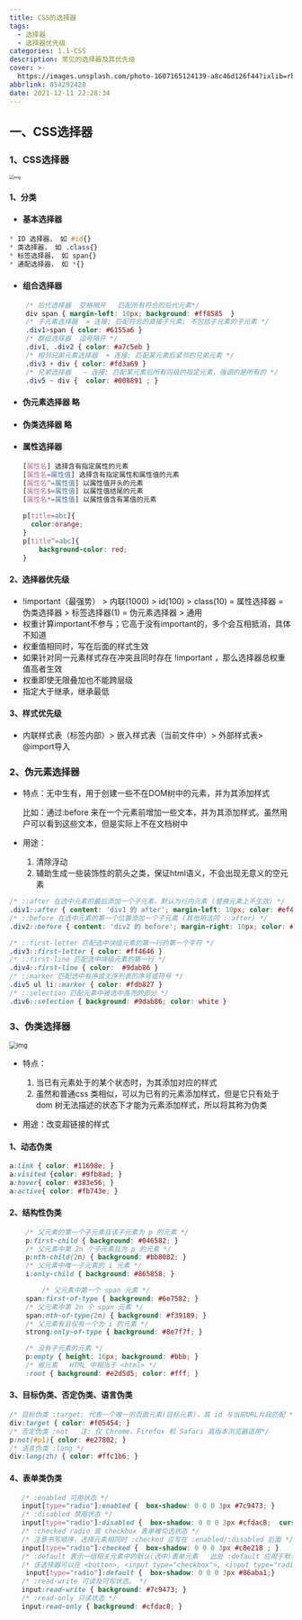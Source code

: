 ```yaml
---
title: CSS的选择器
tags:
  - 选择器
  - 选择器优先级
categories: 1.1-CSS
description: 常见的选择器及其优先级
cover: >-
  https://images.unsplash.com/photo-1607165124139-a8c46d126f44?ixlib=rb-1.2.1&ixid=MnwxMjA3fDB8MHxwaG90by1wYWdlfHx8fGVufDB8fHx8&auto=format&fit=crop&w=387&q=80
abbrlink: 854292428
date: 2021-12-11 22:28:34
---
```


## 一、CSS选择器 ##

### 1、CSS选择器  ###

<img src="https://p3-juejin.byteimg.com/tos-cn-i-k3u1fbpfcp/613b29f0bfb74f8e84947e243f865875~tplv-k3u1fbpfcp-watermark.awebp" alt="img" style="zoom: 50%;" />

#### 1、分类 ####

* #### 基本选择器 ####

```css
* ID 选择器， 如 #id{}
* 类选择器， 如 .class{}
* 标签选择器， 如 span{}
* 通配选择器， 如 *{}
```

* #### 组合选择器 ####

```css
    /* 后代选择器  空格隔开   匹配所有符合的后代元素*/
    div span { margin-left: 10px; background: #ff8585  }
    /* 子元素选择器  > 连接; 匹配符合的直接子元素; 不包括子元素的子元素 */
    .div1>span { color: #6155a6 }
    /* 群组选择器  逗号隔开 */
    .div1, .div2 { color: #a7c5eb }
    /* 相邻兄弟元素选择器  + 连接; 匹配某元素后紧邻的兄弟元素 */
    .div3 + div { color: #fd3a69 }
    /* 兄弟选择器   ~ 连接; 匹配某元素后所有同级的指定元素，强调的是所有的 */
    .div5 ~ div {  color: #008891 ; }
```

* #### 伪元素选择器         略 ####

* #### 伪类选择器             略  ####

* #### 属性选择器 ####

  ```css
  [属性名] 选择含有指定属性的元素
  [属性名=属性值] 选择含有指定属性和属性值的元素
  [属性名^=属性值] 以属性值开头的元素
  [属性名$=属性值] 以属性值结尾的元素
  [属性名*=属性值] 以属性值含有某值的元素
  
  p[title=abc]{
    color:orange;
  }
  p[title^=abc]{
      background-color: red;
  }
  ```

#### 2、选择器优先级 ####

* !important（最强势） > 内联(1000) > id(100) > class(10) = 属性选择器 = 伪类选择器 > 标签选择器(1) = 伪元素选择器 > 通用
* 权重计算important不参与；它高于没有important的，多个会互相抵消，具体不知道
* 权重值相同时，写在后面的样式生效
* 如果针对同一元素样式存在冲突且同时存在 !important ，那么选择器总权重值高者生效
* 权重即使无限叠加也不能跨层级
* 指定大于继承，继承最低

#### 3、样式优先级 ####

* 内联样式表（标签内部）> 嵌入样式表（当前文件中）> 外部样式表> @import导入

### 2、伪元素选择器 ###

* 特点：无中生有，用于创建一些不在DOM树中的元素，并为其添加样式

  比如：通过:before 来在一个元素前增加一些文本，并为其添加样式。虽然用户可以看到这些文本，但是实际上不在文档树中

* 用途：

  1. 清除浮动
  2. 辅助生成一些装饰性的箭头之类，保证html语义，不会出现无意义的空元素

```css
/* ::after 在选中元素的最后添加一个子元素，默认为行内元素 (替换元素上不生效) */
.div1::after { content: 'div1 的 after'; margin-left: 10px; color: #ef4f4f }
/* ::before 在选中元素的第一个位置添加一个子元素 (其他用法同 ::after) */
.div2::before { content: 'div2 的 before'; margin-right: 10px; color: #ee9595 }

/* ::first-letter 匹配选中块级元素的第一行的第一个字符 */
.div3::first-letter { color: #ff4646 }
/* ::first-line 匹配选中块级元素的第一行 */
.div4::first-line { color:  #9dab86 }
/* ::marker 匹配选中有序或无序列表的序号或符号 */
.div5 ul li::marker { color: #fdb827 }
/* ::selection 匹配元素中被选中高亮的部分 */
.div6::selection { background: #9dab86; color: white }
```

### 3、伪类选择器 ###

<img src="https://p3-juejin.byteimg.com/tos-cn-i-k3u1fbpfcp/310652ad0bf040cda0b17b4054cecaa1~tplv-k3u1fbpfcp-watermark.awebp" alt="img" style="zoom: 80%;" />

* 特点：
  1. 当已有元素处于的某个状态时，为其添加对应的样式
  2. 虽然和普通css 类相似，可以为已有的元素添加样式，但是它只有处于 dom 树无法描述的状态下才能为元素添加样式，所以将其称为伪类

* 用途：改变超链接的样式

#### 1、动态伪类 ####

```css
a:link { color: #11698e; }
a:visited {color: #9fb8ad; }
a:hover{ color: #383e56; }
a:active{ color: #fb743e; }
```

#### 2、结构性伪类 ####

```css
    /* 父元素的第一个子元素且该子元素为 p 的元素 */
    p:first-child { background: #046582; }
    /* 父元素中第 2n 个子元素且为 p 的元素 */
    p:nth-child(2n) { background: #bb8082; }
    /* 父元素中唯一子元素的 i 元素 */
    i:only-child { background: #865858; }

		/* 父元素中第一个 span 元素 */
    span:first-of-type { background: #6e7582; }
    /* 父元素中第 2n 个 span 元素 */
    span:nth-of-type(2n) { background: #f39189; }
    /* 父元素有且仅有一个为 i 的元素 */
    strong:only-of-type { background: #8e7f7f; }

    /* 没有子元素的元素 */
    p:empty { height: 16px; background: #bbb; }
    /* 根元素   HTML 中相当于 <html> */
    :root { background: #e2d5d5; color: #fff; }
```

#### 3、目标伪类、否定伪类、语言伪类 ####

```css
/* 目标伪类 :target: 代表一个唯一的页面元素(目标元素)，其 id 与当前URL片段匹配 */
div:target { color: #f05454; }
/* 否定伪类 :not   注: 仅 Chrome、Firefox 和 Safari 高版本浏览器适用*/
p:not(#p1){ color: #e27802; }
/* 语言伪类 :lang */
div:lang(zh) { color: #ffc1b6; }
```

#### 4、表单类伪类 ####

```css
   /* :enabled 可用状态 */
   input[type="radio"]:enabled {  box-shadow: 0 0 0 3px #7c9473; }
   /* :disabled 禁用状态 */
   input[type="radio"]:disabled {  box-shadow: 0 0 0 3px #cfdac8;  cursor: not-allowed; }
   /* :checked radio 或 checkbox 表单被勾选状态 */
   /* 注意书写顺序，选择元素相同时 :checked 应写在 :enabled/:disabled 后面 */
   input[type="radio"]:checked {  box-shadow: 0 0 0 3px #c0e218 ; }
   /* :default 表示一组相关元素中的默认(选中)表单元素   此处 :default 应用于默认设置了 checked 的 radio 表单上 */
   /* 该选择器可以在 <button>, <input type="checkbox">, <input type="radio">, 以及 <option> 上使用 */
    input[type="radio"]:default {  box-shadow: 0 0 0 3px #86aba1;}
   /* :read-write 可读及可写状态。 */
   input:read-write { background: #7c9473; }
   /* :read-only 只读状态 */
   input:read-only { background: #cfdac8; }
```
